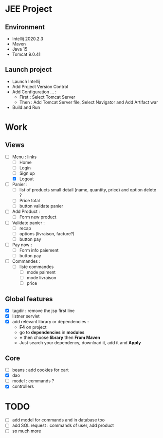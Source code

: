 # JEE Project

## Environment
+ Intellij 2020.2.3
+ Maven
+ Java 15
+ Tomcat 9.0.41

## Launch project
+ Launch Intellij
+ Add Project Version Control
+ Add Configuration ... :
    + First : Select Tomcat Server
    + Then : Add Tomcat Server file, Select Navigator and Add Artifact war
+ Build and Run
 
# Work 

## Views
+ [ ] Menu : links
  + [ ] Home
  + [ ] Login
  + [ ] Sign up
  + [x] Logout
+ [ ] Panier :
  + [ ] list of products small detail (name, quantity, price) and option delete ?
  + [ ] Price total
  + [ ] button validate panier
+ [ ] Add Product :
  + [ ] Form new product
+ [ ] Validate panier :
  + [ ] recap
  + [ ] options (livraison, facture?)
  + [ ] button pay
+ [ ] Pay now :
  + [ ] Form info paiement
  + [ ] button pay
+ [ ] Commandes :
  + [ ] liste commandes
    + [ ] mode paiment
    + [ ] mode livraison
    + [ ] price

## Global features
+ [x] tagdir : remove the jsp first line
+ [x] listner servlet
+ [x] add relevant library or dependencies :
  + **F4** on project 
  + go to **dependencies** in **modules**
  + **+** then choose **library** then **From Maven**
  + Just search your dependency, download it, add it and **Apply**
  


## Core
+ [ ] beans : add cookies for cart
+ [x] dao
+ [ ] model : commands ?
+ [x] controllers

# TODO
+ [ ] add model for commands and in database too
+ [ ] add SQL request : commands of user, add product
+ [ ] so much more